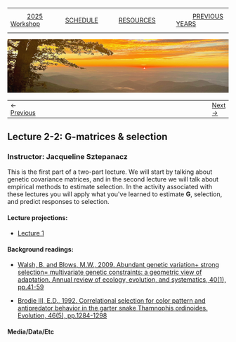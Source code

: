 
|        |        |        |    |
|--------|---------------------------------------------|--------------------|------------------------------------------|
| &nbsp;&nbsp;&nbsp;&nbsp;&nbsp;&nbsp;&nbsp;&nbsp;&nbsp; [2025 Workshop](/index.html) &nbsp;&nbsp;&nbsp;&nbsp;&nbsp;&nbsp;&nbsp;&nbsp;&nbsp; | &nbsp;&nbsp;&nbsp;&nbsp;&nbsp;&nbsp;&nbsp;&nbsp;&nbsp;&nbsp;&nbsp;&nbsp; [SCHEDULE](/2025/schedule.html) &nbsp;&nbsp;&nbsp;&nbsp;&nbsp;&nbsp;&nbsp;&nbsp;&nbsp; | &nbsp;&nbsp;&nbsp;&nbsp;&nbsp;&nbsp;&nbsp;&nbsp;&nbsp;&nbsp;&nbsp;&nbsp; [RESOURCES](/2025/resources.html) &nbsp;&nbsp;&nbsp;&nbsp;&nbsp;&nbsp;&nbsp;&nbsp;&nbsp; | &nbsp;&nbsp;&nbsp;&nbsp;&nbsp;&nbsp;&nbsp;&nbsp;&nbsp; [PREVIOUS YEARS](2025/previous.html) &nbsp;&nbsp;&nbsp;&nbsp;&nbsp;&nbsp; |


<div align="left">
<img src="/media/SWVirginiaMtns.jpg" alt="[Southwest Virginia Mountains]">
</div>


<table><tr><td>&larr; <a href="/2025/exercise2-1/exercise2-1.html">Previous</a></td><td width="772">&nbsp;</td><td> <a href="/2025/lecture2-3/lecture2-3.html">Next &rarr;</a></td></tr></table>

## Lecture 2-2: G-matrices & selection ##

### Instructor: Jacqueline Sztepanacz ###
  
This is the first part of a two-part lecture. We will start by talking about genetic covariance matrices, and in the second lecture we will talk about empirical methods to estimate selection. In the activity associated with these lectures you will apply what you've learned to estimate **G**, selection, and predict responses to selection.  
  
#### Lecture projections: ####
* [Lecture 1](/2025/lecture2-2/EQGW_Lecture_1.pdf)
  
#### Background readings:  ####
* [Walsh, B. and Blows, M.W., 2009. Abundant genetic variation+ strong selection= multivariate genetic constraints: a geometric view of adaptation. Annual review of ecology, evolution, and systematics, 40(1), pp.41-59](2025/lecture2-2/annurev.ecolsys.110308.120232.pdf)

* [Brodie III, E.D., 1992. Correlational selection for color pattern and antipredator behavior in the garter snake Thamnophis ordinoides. Evolution, 46(5), pp.1284-1298](2025/lecture2-2/Evolution_October_1992_Brodie.pdf)

  
#### Media/Data/Etc ####



  
